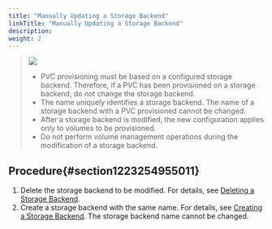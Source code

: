 ```yaml
---
title: "Manually Updating a Storage Backend"
linkTitle: "Manually Updating a Storage Backend"
description: 
weight: 2
---
```


>![](/css-docs/public_sys-resources/en/icon-note.gif)
>-   PVC provisioning must be based on a configured storage backend. Therefore, if a PVC has been provisioned on a storage backend, do not change the storage backend.
>-   The name uniquely identifies a storage backend. The name of a storage backend with a PVC provisioned cannot be changed.
>-   After a storage backend is modified, the new configuration applies only to volumes to be provisioned.
>-   Do not perform volume management operations during the modification of a storage backend.

## Procedure{#section1223254955011}

1.  Delete the storage backend to be modified. For details, see  [Deleting a Storage Backend](/docs/storage-backend-management/managing-storage-backends/deleting-a-storage-backend).
2.  Create a storage backend with the same name. For details, see  [Creating a Storage Backend](/docs/storage-backend-management/managing-storage-backends/creating-a-storage-backend). The storage backend name cannot be changed.

